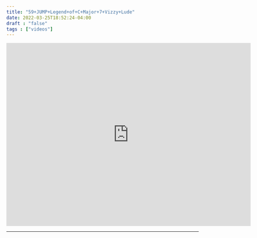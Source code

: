 ```yaml
---
title: "59+JUMP+Legend+of+C+Major+7+Vizzy+Lude"
date: 2022-03-25T18:52:24-04:00
draft : "false"
tags : ["videos"]
---
```

<iframe src="https://archive.org/embed/poliwat-vj-pack-mantra-of-1000-0-7/59+JUMP+Legend+of+C+Major+7+Vizzy+Lude+by+POLIW.AT+at+Paleblue.fm.mov" width="640" height="480" frameborder="0" webkitallowfullscreen="true" mozallowfullscreen="true" allowfullscreen></iframe>

<!--more-->

<!-- Insert embed code here  -->

___
